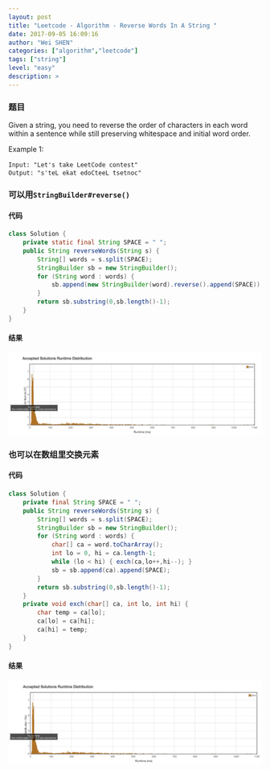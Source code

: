 ```yaml
---
layout: post
title: "Leetcode - Algorithm - Reverse Words In A String "
date: 2017-09-05 16:09:16
author: "Wei SHEN"
categories: ["algorithm","leetcode"]
tags: ["string"]
level: "easy"
description: >
---
```


### 题目
Given a string, you need to reverse the order of characters in each word within a sentence while still preserving whitespace and initial word order.

Example 1:
```
Input: "Let's take LeetCode contest"
Output: "s'teL ekat edoCteeL tsetnoc"
```

### 可以用`StringBuilder#reverse()`

#### 代码
```java
class Solution {
    private static final String SPACE = " ";
    public String reverseWords(String s) {
        String[] words = s.split(SPACE);
        StringBuilder sb = new StringBuilder();
        for (String word : words) {
            sb.append(new StringBuilder(word).reverse().append(SPACE));
        }
        return sb.substring(0,sb.length()-1);
    }
}
```

#### 结果
![reverse-words-in-a-string-three-1](/images/leetcode/reverse-words-in-a-string-three-1.png)


### 也可以在数组里交换元素

#### 代码
```java
class Solution {
    private final String SPACE = " ";
    public String reverseWords(String s) {
        String[] words = s.split(SPACE);
        StringBuilder sb = new StringBuilder();
        for (String word : words) {
            char[] ca = word.toCharArray();
            int lo = 0, hi = ca.length-1;
            while (lo < hi) { exch(ca,lo++,hi--); }
            sb = sb.append(ca).append(SPACE);
        }
        return sb.substring(0,sb.length()-1);
    }
    private void exch(char[] ca, int lo, int hi) {
        char temp = ca[lo];
        ca[lo] = ca[hi];
        ca[hi] = temp;
    }
}
```

#### 结果
![reverse-words-in-a-string-three-2](/images/leetcode/reverse-words-in-a-string-three-2.png)
